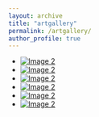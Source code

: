 ```yaml
---
layout: archive
title: "artgallery"
permalink: /artgallery/
author_profile: true
---
```

 
* [![Image 2](http://oneThousand1000.github.io/images/art/2023-10-15-110630.png)](http://oneThousand1000.github.io/images/art/2023-10-15-110630.png)
* [![Image 2](http://oneThousand1000.github.io/images/art/2023-10-15-110748.png)](http://oneThousand1000.github.io/images/art/2023-10-15-110748.png)
* [![Image 2](http://oneThousand1000.github.io/images/art/2023-10-15-110640.png)](http://oneThousand1000.github.io/images/art/2023-10-15-110640.png)
* [![Image 2](http://oneThousand1000.github.io/images/art/2023-10-15-110643.png)](http://oneThousand1000.github.io/images/art/2023-10-15-110643.png)
* [![Image 2](http://oneThousand1000.github.io/images/art/2023-10-15-110658.png)](http://oneThousand1000.github.io/images/art/2023-10-15-110658.png)
* [![Image 2](http://oneThousand1000.github.io/images/art/2023-10-15-110711.png)](http://oneThousand1000.github.io/images/art/2023-10-15-110711.png)

<script src="./md-gallery.js"></script>


<script>
    md_gallery();
</script>
